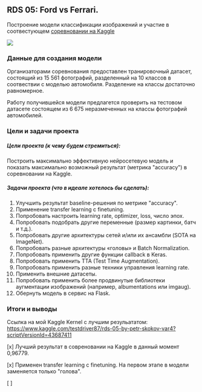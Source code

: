 ## RDS 05: Ford vs Ferrari.

Построение модели классификации изображений и участие в соотвестующем [соревновании на Kaggle](https://www.kaggle.com/c/sf-dl-car-classification/ "соревновании на Kaggle")

![](https://lms.skillfactory.ru/assets/courseware/v1/2be9ec02b8ab3ac9e8d194d2bcc64398/asset-v1:Skillfactory+DST-9+11DEC2019+type@asset+block/nn-7.jpg)

### Данные для создания модели

Организаторами соревнования предоставлен транировочный датасет, состоящий из 15 561 фотографий, разделенный на 10 классов в соотвествии с моделью автомобиля. Разделение на классы достаточно равномерное.

Работу получившейся модели предлагется проверить на тестовом датасете состоящем из 6 675 неразмеченных на классы фотографий автомобилей.

### Цели и задачи проекта

##### Цели проекта (к чему будем стремиться): 
Построить максимально эффективную нейросетевую модель и показать максимально возможный результат (метрика "accuracy") в соревновании на Kaggle.

##### Задачи проекта (что в идеале хотелось бы сделать):
1. Улучшить результат baseline-решения по метрике "accuracy".
2. Применение transfer learning с finetuning.
3. Попробовать настроить learning rate, optimizer, loss, число эпох.
4. Попробовать подобрать другие переменные (размер картинки, батч и т.д.).
5. Попробовать другие архитектуры сетей и/или их ансамбли (SOTA на ImageNet).
6. Попробовать разные архитектуры «головы» и Batch Normalization.
7. Попробовать применить другие функции callback в Keras.
8. Попробовать применить TTA (Test Time Augmentation).
9. Попробовать применить разные техники управления learning rate.
10. Применить внешние датасеты.
11. Попробовать применить более продвинутые библиотеки аугментации изображений (например, albumentations или imgaug).
12. Обернуть модель в сервис на Flask.

### Итоги и выводы

Сcылка на мой Kaggle Kernel c лучшим резульататом:
https://www.kaggle.com/testdriver87/rds-05-by-petr-skokov-var4?scriptVersionId=43687411

[x] Лучший результат в совреновании на Kaggle в данный момент 0,96779.

[х]  Применен transfer learning с finetuning. На первом этапе в модели заменяется только "голова". 

[ ] 